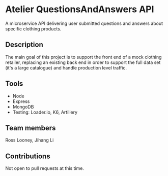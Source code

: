 # Atelier QuestionsAndAnswers API
A microservice API delivering user submitted questions and answers about specific clothing products.
## Description
The main goal of this project is to support the front end of a mock clothing retailer, replacing an existing back end in order to support the full data set (it's a large catalogue) and handle production level traffic.
## Tools
- Node
- Express
- MongoDB
- Testing: Loader.io, K6, Artillery
## Team members
Ross Looney, Jihang Li
## Contributions
Not open to pull requests at this time.
